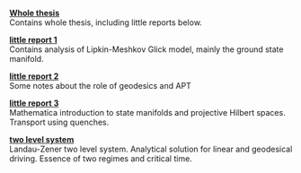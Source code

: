 
[**Whole thesis**](https://github.com/strelda/dp/blob/main/dp_text/en/thesis.pdf)\
Contains whole thesis, including little reports below.


[**little report 1**](https://github.com/strelda/dp/blob/main/littleReports/littleReport1/en/thesis.pdf)\
Contains analysis of Lipkin-Meshkov Glick model, mainly the ground state manifold.

[**little report 2**](https://github.com/strelda/dp/blob/main/littleReports/littleReport2/en/thesis.pdf)\
Some notes about the role of geodesics and APT

[**little report 3**](https://github.com/strelda/dp/blob/main/littleReports/littleReport3/en/thesis.pdf)\
Mathematica introduction to state manifolds and projective Hilbert spaces. Transport using quenches.

[**two level system**](https://github.com/strelda/dp/blob/main/littleReports/twoLevelSystem/en/thesis.pdf)\
Landau-Zener two level system. Analytical solution for linear and geodesical driving. Essence of two regimes and critical time.

